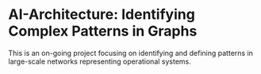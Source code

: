 # AI-Architecture: Identifying Complex Patterns in Graphs

This is an on-going project focusing on identifying and defining patterns in large-scale networks representing operational systems.
